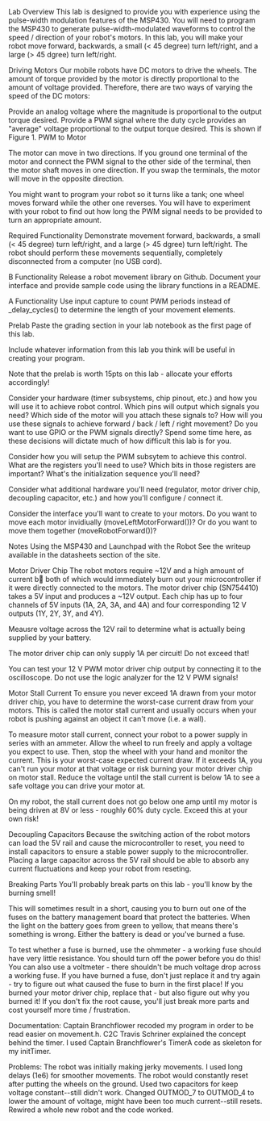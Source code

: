 Lab Overview
This lab is designed to provide you with experience using the pulse-width modulation features of the MSP430. You will need to program the MSP430 to generate pulse-width-modulated waveforms to control the speed / direction of your robot's motors. In this lab, you will make your robot move forward, backwards, a small (< 45 degree) turn left/right, and a large (> 45 dgree) turn left/right.

Driving Motors
Our mobile robots have DC motors to drive the wheels. The amount of torque provided by the motor is directly proportional to the amount of voltage provided. Therefore, there are two ways of varying the speed of the DC motors:

Provide an analog voltage where the magnitude is proportional to the output torque desired.
Provide a PWM signal where the duty cycle provides an "average" voltage proportional to the output torque desired. This is shown if Figure 1.
PWM to Motor

The motor can move in two directions. If you ground one terminal of the motor and connect the PWM signal to the other side of the terminal, then the motor shaft moves in one direction. If you swap the terminals, the motor will move in the opposite direction.

You might want to program your robot so it turns like a tank; one wheel moves forward while the other one reverses. You will have to experiment with your robot to find out how long the PWM signal needs to be provided to turn an appropriate amount.

Required Functionality
Demonstrate movement forward, backwards, a small (< 45 degree) turn left/right, and a large (> 45 dgree) turn left/right. The robot should perform these movements sequentially, completely disconnected from a computer (no USB cord).

B Functionality
Release a robot movement library on Github. Document your interface and provide sample code using the library functions in a README.

A Functionality
Use input capture to count PWM periods instead of _delay_cycles() to determine the length of your movement elements.

Prelab
Paste the grading section in your lab notebook as the first page of this lab.

Include whatever information from this lab you think will be useful in creating your program.

Note that the prelab is worth 15pts on this lab - allocate your efforts accordingly!

Consider your hardware (timer subsystems, chip pinout, etc.) and how you will use it to achieve robot control. Which pins will output which signals you need? Which side of the motor will you attach these signals to? How will you use these signals to achieve forward / back / left / right movement? Do you want to use GPIO or the PWM signals directly? Spend some time here, as these decisions will dictate much of how difficult this lab is for you.

Consider how you will setup the PWM subsytem to achieve this control. What are the registers you'll need to use? Which bits in those registers are important? What's the initialization sequence you'll need?

Consider what additional hardware you'll need (regulator, motor driver chip, decoupling capacitor, etc.) and how you'll configure / connect it.

Consider the interface you'll want to create to your motors. Do you want to move each motor invidiually (moveLeftMotorForward())? Or do you want to move them together (moveRobotForward())?

Notes
Using the MSP430 and Launchpad with the Robot
See the writeup available in the datasheets section of the site.

Motor Driver Chip
The robot motors require ~12V and a high amount of current b both of which would immediately burn out your microcontroller if it were directly connected to the motors. The motor driver chip (SN754410) takes a 5V input and produces a ~12V output. Each chip has up to four channels of 5V inputs (1A, 2A, 3A, and 4A) and four corresponding 12 V outputs (1Y, 2Y, 3Y, and 4Y).

Meausre voltage across the 12V rail to determine what is actually being supplied by your battery.

The motor driver chip can only supply 1A per circuit! Do not exceed that!

You can test your 12 V PWM motor driver chip output by connecting it to the oscilloscope. Do not use the logic analyzer for the 12 V PWM signals!

Motor Stall Current
To ensure you never exceed 1A drawn from your motor driver chip, you have to determine the worst-case current draw from your motors. This is called the motor stall current and usually occurs when your robot is pushing against an object it can't move (i.e. a wall).

To measure motor stall current, connect your robot to a power supply in series with an ammeter. Allow the wheel to run freely and apply a voltage you expect to use. Then, stop the wheel with your hand and monitor the current. This is your worst-case expected current draw. If it exceeds 1A, you can't run your motor at that voltage or risk burning your motor driver chip on motor stall. Reduce the voltage until the stall current is below 1A to see a safe voltage you can drive your motor at.

On my robot, the stall current does not go below one amp until my motor is being driven at 8V or less - roughly 60% duty cycle. Exceed this at your own risk!

Decoupling Capacitors
Because the switching action of the robot motors can load the 5V rail and cause the microcontroller to reset, you need to install capacitors to ensure a stable power supply to the microcontroller. Placing a large capacitor across the 5V rail should be able to absorb any current fluctuations and keep your robot from reseting.

Breaking Parts
You'll probably break parts on this lab - you'll know by the burning smell!

This will sometimes result in a short, causing you to burn out one of the fuses on the battery management board that protect the batteries. When the light on the battery goes from green to yellow, that means there's something is wrong. Either the battery is dead or you've burned a fuse.

To test whether a fuse is burned, use the ohmmeter - a working fuse should have very little resistance. You should turn off the power before you do this! You can also use a voltmeter - there shouldn't be much voltage drop across a working fuse. If you have burned a fuse, don't just replace it and try again - try to figure out what caused the fuse to burn in the first place! If you burned your motor driver chip, replace that - but also figure out why you burned it! If you don't fix the root cause, you'll just break more parts and cost yourself more time / frustration.

Documentation: Captain Branchflower recoded my program in order to be read easier on movement.h. C2C Travis Schriner explained the concept behind the timer. I used Captain Branchflower's TimerA code as skeleton for my initTimer.

Problems: The robot was initially making jerky movements. I used long delays (1e6) for smoother movements. The robot would constantly reset after putting the wheels on the ground. Used two capacitors for keep voltage constant--still didn't work. Changed OUTMOD_7 to OUTMOD_4 to lower the amount of voltage, might have been too much current--still resets. Rewired a whole new robot and the code worked.
